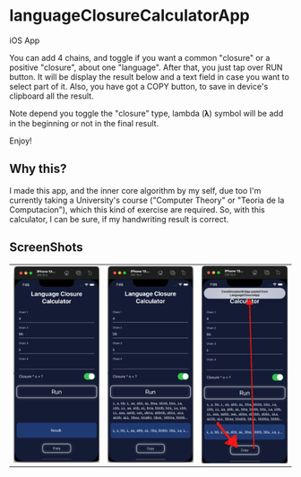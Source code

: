 # languageClosureCalculatorApp
iOS App

You can add 4 chains, and toggle if you want a common "closure" or a positive "closure", about one "language".
After that, you just tap over RUN button.
It will be display the result below and a text field in case you want to select part of it.
Also, you have got a COPY button, to save in device's clipboard all the result.

Note depend you toggle the "closure" type, lambda (𝛌) symbol will be add in the beginning or not in the final result.

Enjoy!

## Why this?

I made this app, and the inner core algorithm by my self, due too I'm currently taking a University's course ("Computer Theory" or "Teoria de la Computacion"), which this kind of exercise are required. 
So, with this calculator, I can be sure, if my handwriting result is correct.

## ScreenShots

<table style="width: 100%; border-collapse: collapse; border-style: none;" border="0">
<tbody>
<tr>
<td style="width: 25%;"><img src="https://raw.githubusercontent.com/joasegovia9427/languageClosureCalculatorApp/main/ScreenShots/ss01.png" width="30px" data-canonical-src="https://raw.githubusercontent.com/joasegovia9427/languageClosureCalculatorApp/main/ScreenShots/ss01.png" style="width: 300px;"></td>
<td style="width: 25%;"><img src="https://raw.githubusercontent.com/joasegovia9427/languageClosureCalculatorApp/main/ScreenShots/ss02.png" width="30px" data-canonical-src="https://raw.githubusercontent.com/joasegovia9427/languageClosureCalculatorApp/main/ScreenShots/ss02.png" style="width: 300px;"></td>
<td style="width: 25%;"><img src="https://raw.githubusercontent.com/joasegovia9427/languageClosureCalculatorApp/main/ScreenShots/ss03%20.png" width="30px" data-canonical-src="https://raw.githubusercontent.com/joasegovia9427/languageClosureCalculatorApp/main/ScreenShots/ss03%20.png" style="width: 300px;"></td>
</tr>
</tbody>
</table>

